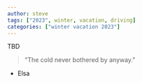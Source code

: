 ```yaml
---
author: steve
tags: ["2023", winter, vacation, driving]
categories: ["winter vacation 2023"]
---
```


TBD

> "The cold never bothered by anyway."

- Elsa
